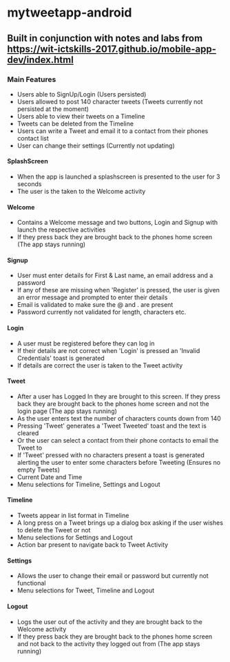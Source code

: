 # mytweetapp-android

## Built in conjunction with notes and labs from https://wit-ictskills-2017.github.io/mobile-app-dev/index.html


### Main Features
* Users able to SignUp/Login (Users persisted)
* Users allowed to post 140 character tweets (Tweets currently not persisted at the moment)
* Users able to view their tweets on a Timeline
* Tweets can be deleted from the Timeline
* Users can write a Tweet and email it to a contact from their phones contact list
* User can change their settings (Currently not updating)

#### SplashScreen
* When the app is launched a splashscreen is presented to the user for 3 seconds
* The user is the taken to the Welcome activity

#### Welcome
* Contains a Welcome message and two buttons, Login and Signup with launch the respective activities
* If they press back they are brought back to the phones home screen (The app stays running)

#### Signup
* User must enter details for First & Last name, an email address and a password
* If any of these are missing when 'Register' is pressed, the user is given an error message and prompted to enter their details
* Email is validated to make sure the @ and . are present
* Password currently not validated for length, characters etc.

#### Login
* A user must be registered before they can log in
* If their details are not correct when 'Login' is pressed an 'Invalid Credentials' toast is generated
* If details are correct the user is taken to the Tweet activity

#### Tweet
* After a user has Logged In they are brought to this screen. If they press back they are brought back to the phones home screen and not the login page (The app stays running)
* As the user enters text the number of characters counts down from 140
* Pressing 'Tweet' generates a 'Tweet Tweeted' toast and the text is cleared
* Or the user can select a contact from their phone contacts to email the Tweet to
* If 'Tweet' pressed with no characters present a toast is generated alerting the user to enter some characters before Tweeting (Ensures no empty Tweets)
* Current Date and Time
* Menu selections for Timeline, Settings and Logout

#### Timeline
* Tweets appear in list format in Timeline
* A long press on a Tweet brings up a dialog box asking if the user wishes to delete the Tweet or not
* Menu selections for Settings and Logout
* Action bar present to navigate back to Tweet Activity

#### Settings
* Allows the user to change their email or password but currently not functional
* Menu selections for Tweet, Timeline and Logout

#### Logout
* Logs the user out of the activity and they are brought back to the Welcome activity
* If they press back they are brought back to the phones home screen and not back to the activity they logged out from (The app stays running)